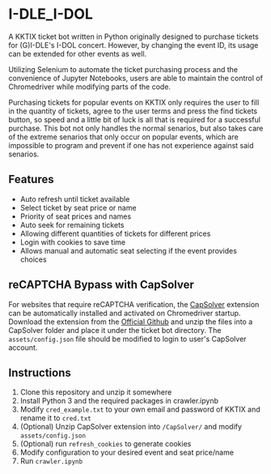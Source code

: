 
# I-DLE_I-DOL

A KKTIX ticket bot written in Python originally designed to purchase tickets for (G)I-DLE's I-DOL concert. However, by changing the event ID, its usage can be extended for other events as well.

Utilizing  Selenium to automate the ticket purchasing process and the convenience of Jupyter Notebooks, users are able to maintain the control of Chromedriver while modifying parts of the code. 

Purchasing tickets for popular events on KKTIX only requires the user to fill in the quantity of tickets, agree to the user terms and press the find tickets button, so speed and a little bit of luck is all that is required for a successful purchase. This bot not only handles the normal senarios, but also takes care of the extreme senarios that only occur on popular events, which are impossible to program and prevent if one has not experience against said senarios.

## Features

- Auto refresh until ticket available
- Select ticket by seat price or name
- Priority of seat prices and names
- Auto seek for remaining tickets
- Allowing different quantities of tickets for different prices
- Login with cookies to save time
- Allows manual and automatic seat selecting if the event provides choices

## reCAPTCHA Bypass with CapSolver

For websites that require reCAPTCHA verification, the [CapSolver](https://www.capsolver.com/) extension can be automatically installed and activated on Chromedriver startup. Download the extension from the [Official Github](https://github.com/capsolver/capsolver-browser-extension/releases) and unzip the files into a CapSolver folder and place it under the ticket bot directory. The `assets/config.json` file should be modified to login to user's CapSolver account. 

## Instructions

1. Clone this repository and unzip it somewhere
2. Install Python 3 and the required packages in crawler.ipynb
3. Modify `cred_example.txt` to your own email and password of KKTIX and rename it to `cred.txt`
4. (Optional) Unzip CapSolver extension into `/CapSolver/` and modify `assets/config.json`
5. (Optional) run `refresh_cookies` to generate cookies
6. Modify configuration to your desired event and seat price/name 
7. Run `crawler.ipynb`